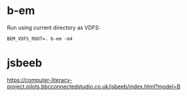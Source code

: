 # b-em

Run using current directory as VDFS:

```
BEM_VDFS_ROOT=. b-em -m4
```

# jsbeeb

https://computer-literacy-project.pilots.bbcconnectedstudio.co.uk/jsbeeb/index.html?model=B
